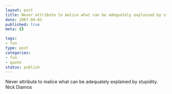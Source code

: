 ```yaml
--- 
layout: post
title: Never attribute to malice what can be adequately explained by stupidity.
date: 2007-04-01
published: true
meta: {}

tags: 
- fun
type: post
categories: 
- fun
- quote
status: publish
---
```

Never attribute to malice what can be adequately explained by stupidity.<br />Nick Diamos
